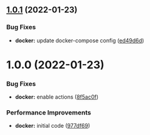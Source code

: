 ## [1.0.1](https://github.com/hackwish/docker-hassio/compare/v1.0.0...v1.0.1) (2022-01-23)


### Bug Fixes

* **docker:** update docker-compose config ([ed49d6d](https://github.com/hackwish/docker-hassio/commit/ed49d6d297a51a108eecadb62bb03dd5ee442ca3))

# 1.0.0 (2022-01-23)


### Bug Fixes

* **docker:** enable actions ([8f5ac0f](https://github.com/hackwish/docker-hassio/commit/8f5ac0f06f16fd5c105fa802fe6beaf5365d6c77))


### Performance Improvements

* **docker:** initial code ([977df69](https://github.com/hackwish/docker-hassio/commit/977df699db60cf8d3289cf90872caa04ef008756))

